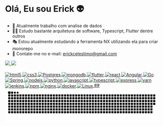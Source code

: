 # Olá, Eu sou Erick 👽

- 🔬 Atualmente trabalho com analise de dados
- 🐱‍🏍 Estudo bastante arquitetura de software, Typescript, Flutter dentre outros 
- 🎭 Estou atualmente estudando a ferramenta NX utilizando ela para criar monorepo
- 📧 Contate-me no e-mail: erickcelestimo@gmail.com

<div > 
  <a href="https://github.com/ErickCelestino">
  
  <picture>
     <source media="(prefers-color-scheme: dark)" srcset="https://github-readme-stats.vercel.app/api?username=ErickCelestino&show_icons=true&theme=radical">
     <source media="(prefers-color-scheme: light)" srcset="https://github-readme-stats.vercel.app/api?username=ErickCelestino&show_icons=true">
    <img heigth="180em" src="https://github-readme-stats.vercel.app/api?username=ErickCelestino&show_icons=true&theme=radical">
  </picture>

  <picture>
   <source media="(prefers-color-scheme: dark)" srcset="https://github-readme-stats.vercel.app/api/top-langs/?username=ErickCelestino&theme=radical&layout=compact">
   <source media="(prefers-color-scheme: light)" srcset="https://github-readme-stats.vercel.app/api/top-langs/?username=ErickCelestino&layout=compact">
    <img heigth="100%" src="https://github-readme-stats.vercel.app/api/top-langs/?username=ErickCelestino&theme=radical&layout=compact">
  </picture>
</div>

<div style="display: inline_block"><br>
  <img align="center" alt="html5" height="30" width="40"  src="https://cdn.jsdelivr.net/gh/devicons/devicon/icons/html5/html5-original.svg">
  <img align="center" alt="css3" height="30" width="40"  src="https://cdn.jsdelivr.net/gh/devicons/devicon/icons/css3/css3-original.svg">
  <img align="center" alt="Postgres" height="30" width="40" src="https://cdn.jsdelivr.net/gh/devicons/devicon/icons/postgresql/postgresql-original-wordmark.svg">
    <img align="center" alt="mongodb" height="30" width="40"  src="https://cdn.jsdelivr.net/gh/devicons/devicon/icons/mongodb/mongodb-original.svg">
  <img align="center" alt="flutter" height="30" width="40" src="https://cdn.jsdelivr.net/gh/devicons/devicon/icons/flutter/flutter-original.svg">
     <img align="center" alt="react" height="30" width="40"  src="https://cdn.jsdelivr.net/gh/devicons/devicon/icons/react/react-original-wordmark.svg">
  <img align="center" alt="Angular" height="30" width="40" src="https://cdn.jsdelivr.net/gh/devicons/devicon/icons/angularjs/angularjs-original.svg">
  <img align="center" alt="Go" height="30" width="40" src="https://cdn.jsdelivr.net/gh/devicons/devicon/icons/go/go-original-wordmark.svg">
    <img align="center" alt="Spring" height="30" width="40" src="https://cdn.jsdelivr.net/gh/devicons/devicon/icons/spring/spring-original.svg">
   <img align="center" alt="nodejs" height="30" width="40"  src="https://cdn.jsdelivr.net/gh/devicons/devicon/icons/nodejs/nodejs-plain.svg">
   <img align="center" alt="python" height="30" width="40"  src="https://cdn.jsdelivr.net/gh/devicons/devicon/icons/python/python-original.svg">
 <img align="center" alt="javascript" height="30" width="40"  src="https://cdn.jsdelivr.net/gh/devicons/devicon/icons/javascript/javascript-original.svg">
  <img align="center" alt="typescript" height="30" width="40"  src="https://cdn.jsdelivr.net/gh/devicons/devicon/icons/typescript/typescript-original.svg">
  <img align="center" alt="express" height="30" width="40"  src="https://cdn.jsdelivr.net/gh/devicons/devicon/icons/express/express-original-wordmark.svg">
 <img align="center" alt="yarn" height="30" width="40"  src="https://cdn.jsdelivr.net/gh/devicons/devicon/icons/yarn/yarn-original.svg">
  <img align="center" alt="jenkins" height="30" width="40"  src="https://cdn.jsdelivr.net/gh/devicons/devicon/icons/jenkins/jenkins-original.svg">
  <img align="center" alt="npm" height="30" width="40"  src="https://cdn.jsdelivr.net/gh/devicons/devicon/icons/npm/npm-original-wordmark.svg">
 <img align="center" alt="nginx" height="30" width="40"  src="https://cdn.jsdelivr.net/gh/devicons/devicon/icons/nginx/nginx-original.svg">
  <img align="center" alt="docker" height="30" width="40"  src="https://cdn.jsdelivr.net/gh/devicons/devicon/icons/docker/docker-original.svg">
    <img align="center" alt="Linux" height="30" width="40" src="https://cdn.jsdelivr.net/gh/devicons/devicon/icons/linux/linux-original.svg">
##

<picture>
  <source media="(prefers-color-scheme: dark)" srcset="https://raw.githubusercontent.com/ErickCelestino/ErickCelestino/output/github-snake-dark.svg" />
  <source media="(prefers-color-scheme: light)" srcset="https://raw.githubusercontent.com/ErickCelestino/ErickCelestino/output/github-snake.svg" />
  <img alt="github-snake" src="https://raw.githubusercontent.com/ErickCelestino/ErickCelestino/output/github-snake.svg" />
</picture>
